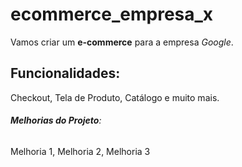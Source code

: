 # ecommerce_empresa_x

Vamos criar um **e-commerce** para a empresa *Google*.

## Funcionalidades:

Checkout, Tela de Produto, Catálogo e muito mais.


###### __Melhorias do Projeto__:

Melhoria 1, Melhoria 2, Melhoria 3